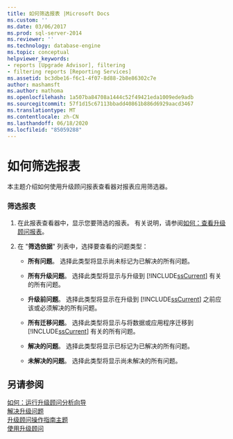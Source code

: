 ```yaml
---
title: 如何筛选报表 |Microsoft Docs
ms.custom: ''
ms.date: 03/06/2017
ms.prod: sql-server-2014
ms.reviewer: ''
ms.technology: database-engine
ms.topic: conceptual
helpviewer_keywords:
- reports [Upgrade Advisor], filtering
- filtering reports [Reporting Services]
ms.assetid: bc3dbe16-f6c1-4f07-8d88-2b8e86302c7e
author: mashamsft
ms.author: mathoma
ms.openlocfilehash: 1a507ba84708a1444c52f49421eda1009ede9adb
ms.sourcegitcommit: 57f1d15c67113bbadd40861b886d6929aacd3467
ms.translationtype: MT
ms.contentlocale: zh-CN
ms.lasthandoff: 06/18/2020
ms.locfileid: "85059288"
---
```

# <a name="how-to-filter-reports"></a>如何筛选报表
  本主题介绍如何使用升级顾问报表查看器对报表应用筛选器。  
  
### <a name="to-filter-reports"></a>筛选报表  
  
1.  在此报表查看器中，显示您要筛选的报表。 有关说明，请参阅[如何：查看升级顾问报表](../../../2014/sql-server/install/how-to-view-an-upgrade-advisor-report.md)。  
  
2.  在 "**筛选依据**" 列表中，选择要查看的问题类型：  
  
    -   **所有问题**。 选择此类型将显示尚未标记为已解决的所有问题。  
  
    -   **所有升级问题**。 选择此类型将显示与升级到 [!INCLUDE[ssCurrent](../../includes/sscurrent-md.md)] 有关的所有问题。  
  
    -   **升级前问题**。 选择此类型将显示在升级到 [!INCLUDE[ssCurrent](../../includes/sscurrent-md.md)] 之前应该或必须解决的所有问题。  
  
    -   **所有迁移问题**。 选择此类型将显示与将数据或应用程序迁移到 [!INCLUDE[ssCurrent](../../includes/sscurrent-md.md)] 有关的所有问题。  
  
    -   **解决的问题**。 选择此类型将显示已标记为已解决的所有问题。  
  
    -   **未解决的问题**。 选择此类型将显示尚未解决的所有问题。  
  
## <a name="see-also"></a>另请参阅  
 [如何：运行升级顾问分析向导](../../../2014/sql-server/install/how-to-run-the-upgrade-advisor-analysis-wizard.md)   
 [解决升级问题](../../../2014/sql-server/install/resolving-upgrade-issues.md)   
 [升级顾问操作指南主题](../../../2014/sql-server/install/upgrade-advisor-how-to-topics.md)   
 [使用升级顾问](../../../2014/sql-server/install/working-with-upgrade-advisor.md)  
  
  
